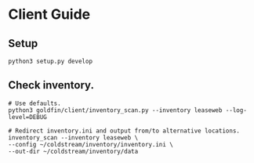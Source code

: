 # Client Guide

## Setup

```shell
python3 setup.py develop
```

## Check inventory. 

```shell
# Use defaults.
python3 goldfin/client/inventory_scan.py --inventory leaseweb --log-level=DEBUG 

# Redirect inventory.ini and output from/to alternative locations. 
inventory_scan --inventory leaseweb \
--config ~/coldstream/inventory/inventory.ini \
--out-dir ~/coldstream/inventory/data 
```
